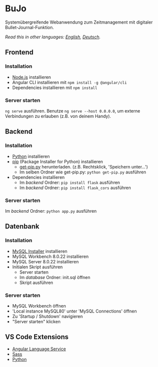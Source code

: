# BuJo
Systemübergreifende Webanwendung zum Zeitmanagement mit digitaler Bullet-Journal-Funktion.

_Read this in other languages: [English](README.md), [Deutsch](README.de.md)._
## Frontend
### Installation
- [Node.js](https://nodejs.org/en/download/) installieren
- Angular CLI installieren mit `npm install -g @angular/cli`
- Dependencies installieren mit `npm install`
### Server starten
`ng serve` ausführen. Benutze `ng serve --host 0.0.0.0`, um externe Verbindungen zu erlauben (z.B. von deinem Handy).
## Backend
### Installation
- [Python](https://www.python.org/downloads/) installieren
- [pip](https://pypi.org/project/pip/) (Package Installer for Python) installieren
  - [get-pip.py](https://bootstrap.pypa.io/get-pip.py) herunterladen. (z.B. Rechtsklick, 'Speichern unter...')
  - Im selben Ordner wie get-pip.py: `python get-pip.py` ausführen
- Dependencies installieren
  - Im _backend_ Ordner: `pip install flask` ausführen
  - Im _backend_ Ordner: `pip install flask_cors` ausführen
### Server starten
Im _backend_ Ordner: `python app.py` ausführen
## Datenbank
### Installation
- [MySQL Installer](https://dev.mysql.com/downloads/installer/) installieren
- MySQL Workbench 8.0.22 installieren
- MySQL Server 8.0.22 installieren
- Initialen Skript ausführen
  - Server starten
  - Im _database_ Ordner: init.sql öffnen
  - Skript ausführen
### Server starten
- MySQL Workbench öffnen
- 'Local instance MySQL80' unter 'MySQL Connections' öffnen
- Zu 'Startup / Shutdown' navigieren
- "Server starten" klicken
## VS Code Extensions
- [Angular Language Service](https://marketplace.visualstudio.com/items?itemName=Angular.ng-template)
- [Sass](https://marketplace.visualstudio.com/items?itemName=Syler.sass-indented)
- [Python](https://marketplace.visualstudio.com/items?itemName=ms-python.python)
